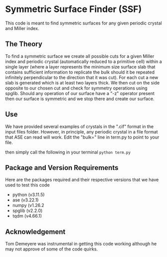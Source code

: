 # Symmetric Surface Finder (SSF)

This code is meant to find symmetric surfaces for any given periodic crystal and Miller index. 

## The Theory

To find a symmetric surface we create all possible cuts for a given Miller index and periodic crystal (automatically reduced to a primitive cell) within a single layer (where a layer represents the minimum size surface slab that contains sufficient information to replicate the bulk should it be repeated infinitely perpendicular to the direction that it was cut). For each cut a new slab is generated which is at least two layers thick. We then cut on the side opposite to our chosen cut and check for symmetry operations using spglib. Should any operation of our surface have a "-z" operator present then our surface is symmetric and we stop there and create our surface.

## Use
We have provided several examples of crystals in the ".cif" format in the input files folder. However, in principle, any periodic crystal in a file format that ASE can read will work. Edit the "bulk=" line in term.py to point to your file.

then simply call the following in your terminal `python term.py`

## Package and Version Requirements

Here are the packages required and their respective versions that we have used to test this code
- python (v3.11.5)
- ase (v3.22.1)
- numpy (v1.26.2
- spglib (v2.2.0)
- tqdm (v4.66.1)


## Acknowledgement

Tom Demeyere was instrumental in getting this code working although he may not approve of some of the code quirks.
